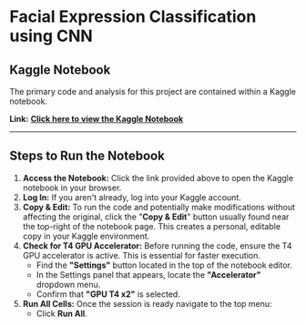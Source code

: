 # Facial Expression Classification using CNN


## Kaggle Notebook

The primary code and analysis for this project are contained within a Kaggle notebook.

**Link:** [**Click here to view the Kaggle Notebook**](https://www.kaggle.com/code/mohammedbadawi/ai-miniproject2)


---


## Steps to Run the Notebook

1.  **Access the Notebook:** Click the link provided above to open the Kaggle notebook in your browser.
2.  **Log In:** If you aren't already, log into your Kaggle account.
3.  **Copy & Edit:** To run the code and potentially make modifications without affecting the original, click the "**Copy & Edit**" button usually found near the top-right of the notebook page. This creates a personal, editable copy in your Kaggle environment.
4.  **Check for T4 GPU Accelerator:** Before running the code, ensure the T4 GPU accelerator is active. This is essential for faster execution.
    * Find the **"Settings"** button located in the top of the notebook editor.
    * In the Settings panel that appears, locate the **"Accelerator"** dropdown menu.
    * Confirm that **"GPU T4 x2"** is selected.
5.  **Run All Cells:** Once the session is ready navigate to the top menu:
    * Click **Run All**.
